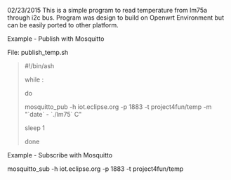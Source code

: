 02/23/2015
This is a simple program to read temperature from lm75a through i2c bus.
Program was design to build on Openwrt Environment but can be easily ported
to other platform.

Example - Publish with Mosquitto

File: publish_temp.sh
<blockquote>
#!/bin/ash<p>
while :<p>
do<p>
        mosquitto_pub -h iot.eclipse.org -p 1883 -t project4fun/temp -m "`date` - `./lm75` C"<p>
        sleep 1<p>
done<p>
</blockquote>
Example - Subscribe with Mosquitto

mosquitto_sub -h iot.eclipse.org -p 1883 -t project4fun/temp


